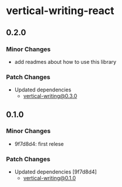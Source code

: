 # vertical-writing-react

## 0.2.0

### Minor Changes

- add readmes about how to use this library

### Patch Changes

- Updated dependencies
  - vertical-writing@0.3.0

## 0.1.0

### Minor Changes

- 9f7d8d4: first relese

### Patch Changes

- Updated dependencies [9f7d8d4]
  - vertical-writing@0.1.0

